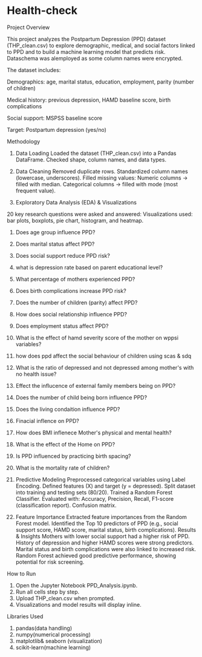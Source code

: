 # Health-check
Project Overview

This project analyzes the Postpartum Depression (PPD) dataset (THP_clean.csv) to explore demographic, medical, and social factors linked to PPD and to build a machine learning model that predicts risk. Dataschema was alemployed as some column names were encrypted.

The dataset includes:

Demographics: age, marital status, education, employment, parity (number of children)

Medical history: previous depression, HAMD baseline score, birth complications

Social support: MSPSS baseline score

Target: Postpartum depression (yes/no)

Methodology

1. Data Loading Loaded the dataset (THP_clean.csv) into a Pandas DataFrame. Checked shape, column names, and data types.

2. Data Cleaning Removed duplicate rows. Standardized column names (lowercase, underscores). Filled missing values: Numeric columns → filled with median. Categorical columns → filled with mode (most frequent value).

3. Exploratory Data Analysis (EDA) & Visualizations

20 key research questions were asked and answered: Visualizations used: bar plots, boxplots, pie chart, histogram, and heatmap.

1. Does age group influence PPD?
2. Does marital status affect PPD?
3. Does social support reduce PPD risk?
4. what is depression rate based on parent educational level?
5. What percentage of mothers experienced PPD?
6. Does birth complications increase PPD risk?
7. Does the number of children (parity) affect PPD?
8. How does social relationship influence PPD?
9. Does employment status affect PPD?
10. What is the effect of hamd severity score of the mother on wppsi variables?
11. how does ppd affect the social behaviour of children using scas & sdq
12. What is the ratio of depressed and not depressed among mother's with no health issue?
13. Effect the influcence of external family members being on PPD?
14. Does the number of child being born influence PPD?
15. Does the living condaition influence PPD?
16. Finacial inflence on PPD?
17. How does BMI inflenece Mother's physical and mental health?
18. What is the effect of the Home on PPD?
19. Is PPD influenced by practicing birth spacing?
20. What is the mortality rate of children?

4. Predictive Modeling Preprocessed categorical variables using Label Encoding. Defined features (X) and target (y = depressed). Split dataset into training and testing sets (80/20). Trained a Random Forest Classifier. Evaluated with: Accuracy, Precision, Recall, F1-score (classification report). Confusion matrix.

5. Feature Importance Extracted feature importances from the Random Forest model. Identified the Top 10 predictors of PPD (e.g., social support score, HAMD score, marital status, birth complications). Results & Insights Mothers with lower social support had a higher risk of PPD. History of depression and higher HAMD scores were strong predictors. Marital status and birth complications were also linked to increased risk. Random Forest achieved good predictive performance, showing potential for risk screening.

How to Run
1. Open the Jupyter Notebook PPD_Analysis.ipynb.
2. Run all cells step by step.
3. Upload THP_clean.csv when prompted.
4. Visualizations and model results will display inline.

Libraries Used
1. pandas(data handling)
2. numpy(numerical processing)
3. matplotlib& seaborn (visualization)
4. scikit-learn(machine learning)
